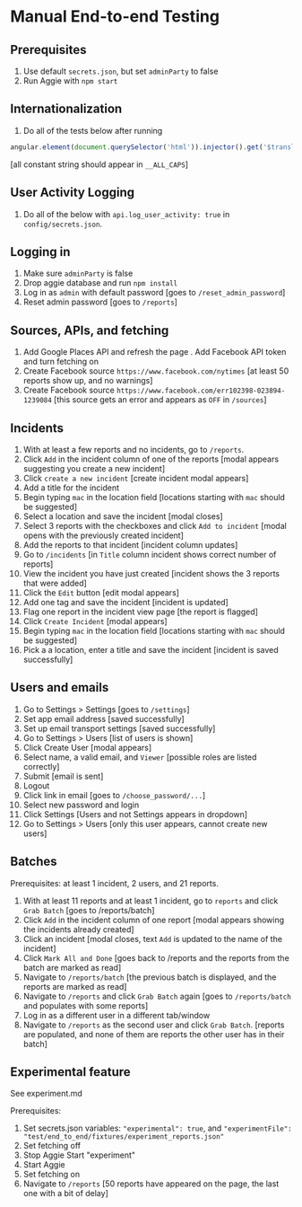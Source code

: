 Manual End-to-end Testing
=========================

Prerequisites
-------------

1. Use default `secrets.json`, but set `adminParty` to false
2. Run Aggie with `npm start`

Internationalization
--------------------

1. Do all of the tests below after running

```js
angular.element(document.querySelector('html')).injector().get('$translate').use('debug').then((x) => { console.log(x)})
```

[all constant string should appear in `__ALL_CAPS`]

User Activity Logging
---------------------

1. Do all of the below with `api.log_user_activity: true` in `config/secrets.json`.

Logging in
----------

1. Make sure `adminParty` is false
2. Drop aggie database and run `npm install`
3. Log in as `admin` with default password [goes to `/reset_admin_password`]
4. Reset admin password [goes to `/reports`]

Sources, APIs, and fetching
--------------------

1. Add Google Places API and refresh the page
. Add Facebook API token and turn fetching on
3. Create Facebook source `https://www.facebook.com/nytimes` [at least 50
reports show up, and no warnings]
4. Create Facebook source `https://www.facebook.com/err102398-023894-1239084`
[this source gets an error and appears as `OFF` in `/sources`]

Incidents
---------

1. With at least a few reports and no incidents, go to `/reports`.
2. Click `Add` in the incident column of one of the reports [modal appears
suggesting you create a new incident]
3. Click `create a new incident` [create incident modal appears]
4. Add a title for the incident
5. Begin typing `mac` in the location field [locations starting with `mac`
should be suggested]
6. Select a location and save the incident [modal closes]
7. Select 3 reports with the checkboxes and click `Add to incident` [modal opens
with the previously created incident]
8. Add the reports to that incident [incident column updates]
9. Go to `/incidents` [in `Title` column incident shows correct number of
reports]
10. View the incident you have just created [incident shows the 3 reports that were added]
11. Click the `Edit` button [edit modal appears]
12. Add one tag and save the incident [incident is updated]
13. Flag one report in the incident view page [the report is flagged]
14. Click `Create Incident` [modal appears]
15. Begin typing `mac` in the location field [locations starting with `mac`
should be suggested]
16. Pick a a location, enter a title and save the incident [incident is saved successfully]


Users and emails
----------------

1. Go to Settings > Settings [goes to `/settings`]
2. Set app email address [saved successfully]
3. Set up email transport settings [saved successfully]
4. Go to Settings > Users [list of users is shown]
5. Click Create User [modal appears]
6. Select name, a valid email, and `Viewer` [possible roles are listed correctly]
7. Submit [email is sent]
8. Logout
9. Click link in email [goes to `/choose_password/...`]
10. Select new password and login
11. Click Settings [Users and not Settings appears in dropdown]
12. Go to Settings > Users [only this user appears, cannot create new users]

Batches
-------

Prerequisites: at least 1 incident, 2 users, and 21 reports.
1. With at least 11 reports and at least 1 incident, go to `reports` and click
`Grab Batch` [goes to /reports/batch]
2. Click `Add` in the incident column of one report [modal appears showing
the incidents already created]
3. Click an incident [modal closes, text `Add` is updated to the name of the
incident]
4. Click `Mark All and Done` [goes back to /reports and the reports from the
batch are marked as read]
5. Navigate to `/reports/batch` [the previous batch is displayed, and the
reports are marked as read]
6. Navigate to `/reports` and click `Grab Batch` again [goes to `/reports/batch`
and populates with some reports]
7. Log in as a different user in a different tab/window
8. Navigate to `/reports` as the second user and click `Grab Batch`. [reports
are populated, and none of them are reports the other user has in their batch]

Experimental feature
------------
See experiment.md

Prerequisites:
1. Set secrets.json variables: `"experimental": true`, and `"experimentFile": "test/end_to_end/fixtures/experiment_reports.json"`
2. Set fetching off
3. Stop Aggie
Start "experiment"
1. Start Aggie
1. Set fetching on
1. Navigate to `/reports` [50 reports have appeared on the page, the last one with a
bit of delay]
